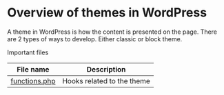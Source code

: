 # Overview of themes in WordPress

A theme in WordPress is how the content is presented on the page. There are 2 types of ways to develop. Either classic or block theme.

Important files

| File name       | Description                |
| --------------- | -------------------------- |
| [functions.php] | Hooks related to the theme |

[functions.php]: https://developer.wordpress.org/themes/basics/theme-functions/
